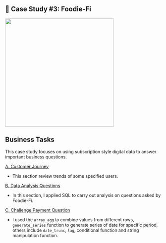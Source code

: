 ## 🍕 Case Study #3: Foodie-Fi
<img src="https://8weeksqlchallenge.com/images/case-study-designs/3.png" width="350" height="350">

## Business Tasks
This case study focuses on using subscription style digital data to answer important business questions.

[A. Customer Journey](https://github.com/toludoyin/8-week-sql-challenge/blob/main/Case-Study-%233-Foodie-Fi/SQL-Syntax/A-Customer-Journey.sql)

* This section review trends of some specified users.

[B. Data Analysis Questions](https://github.com/toludoyin/8-week-sql-challenge/blob/main/Case-Study-%233-Foodie-Fi/SQL-Syntax/B-Data-Analysis-Questions.sql)

* In this section, I applied SQL to carry out analysis on questions asked by Foodie-Fi.

[C. Challenge Payment Question](https://github.com/toludoyin/8-week-sql-challenge/blob/main/Case-Study-%233-Foodie-Fi/SQL-Syntax/C-Challenge-Payment-Question.sql)

* I used the `array_agg` to combine values from different rows, `generate_series` function to generate series of date for specific period, others include `date_trunc`, `lag`, conditional function and string manipulation function.
